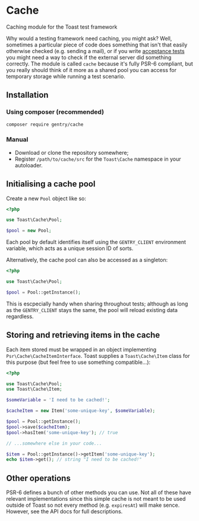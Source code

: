 # Cache
Caching module for the Toast test framework

Why would a testing framework need caching, you might ask? Well, sometimes a
particular piece of code does something that isn't that easily otherwise checked
(e.g. sending a mail), or if you write
[acceptance tests](http://gentry.monomelodies.nl/acceptance) you might need a
way to check if the external server did something correctly. The module is
called `cache` because it's fully PSR-6 compliant, but you really should think
of it more as a shared pool you can access for temporary storage while running
a test scenario.

## Installation

### Using composer (recommended)
```bash
composer require gentry/cache
```

### Manual
- Download or clone the repository somewhere;
- Register `/path/to/cache/src` for the `Toast\Cache` namespace in your
  autoloader.

## Initialising a cache pool
Create a new `Pool` object like so:

```php
<?php

use Toast\Cache\Pool;

$pool = new Pool;

```

Each pool by default identifies itself using the `GENTRY_CLIENT` environment
variable, which acts as a unique session ID of sorts.

Alternatively, the cache pool can also be accessed as a singleton:

```php
<?php

use Toast\Cache\Pool;

$pool = Pool::getInstance();

```

This is escpecially handy when sharing throughout tests; although as long as the
`GENTRY_CLIENT` stays the same, the pool will reload existing data regardless.

## Storing and retrieving items in the cache
Each item stored must be wrapped in an object implementing
`Psr\Cache\CacheItemInterface`. Toast supplies a `Toast\Cache\Item` class for
this purpose (but feel free to use something compatible...):

```php
<?php

use Toast\Cache\Pool;
use Toast\Cache\Item;

$someVariable = 'I need to be cached!';

$cacheItem = new Item('some-unique-key', $someVariable);

$pool = Pool::getInstance();
$pool->save($cacheItem);
$pool->hasItem('some-unique-key'); // true

// ...somewhere else in your code...

$item = Pool::getInstance()->getItem('some-unique-key');
echo $item->get(); // string "I need to be cached!"

```

## Other operations
PSR-6 defines a bunch of other methods you can use. Not all of these have
relevant implementations since this simple cache is not meant to be used outside
of Toast so not every method (e.g. `expiresAt`) will make sence. However, see
the API docs for full descriptions.

